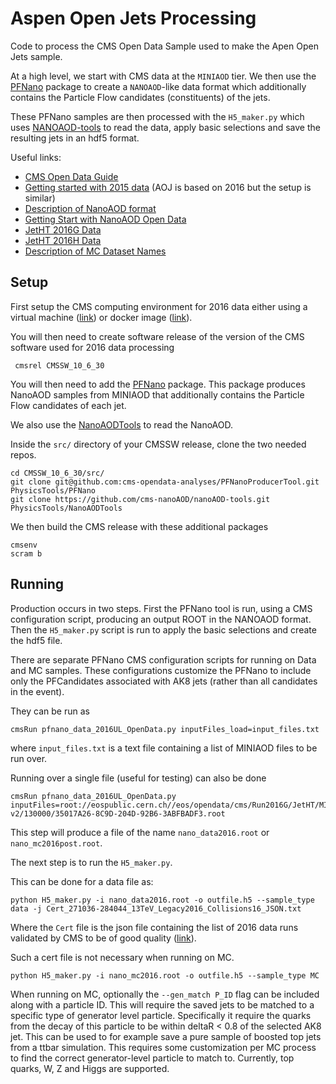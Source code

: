 # Aspen Open Jets Processing

Code to process the CMS Open Data Sample used to make the Apen Open Jets
sample.

At a high level, we start with CMS data at the `MINIAOD` tier.
We then use the [PFNano](https://opendata.cern.ch/record/12504) package to create a `NANOAOD`-like data format which
additionally contains the Particle Flow candidates (constituents) of the jets.

These PFNano samples are then processed with the `H5_maker.py` which uses
[NANOAOD-tools](https://opendata.cern.ch/record/12507) to read the data, apply 
basic selections and save the resulting jets in an hdf5 format. 

Useful links:

- [CMS Open Data Guide](https://cms-opendata-guide.web.cern.ch/)
- [Getting started with 2015
data](https://opendata.cern.ch/docs/cms-getting-started-2015) (AOJ is based on
2016 but the setup is similar)
- [Description of NanoAOD
format](https://twiki.cern.ch/twiki/bin/view/CMSPublic/WorkBookNanoAOD)
- [Getting Start with NanoAOD Open
Data](https://opendata.cern.ch/docs/cms-getting-started-nanoaod)
- [JetHT 2016G Data](https://opendata.cern.ch/record/30508)
- [JetHT 2016H Data](https://opendata.cern.ch/record/30541)
- [Description of MC Dataset
Names](https://opendata.cern.ch/docs/cms-simulated-dataset-names)

## Setup
First setup the CMS computing environment for 2016 data either using a virtual machine
([link](https://opendata.cern.ch/record/258)) or docker image
([link](https://opendata.cern.ch/docs/cms-guide-docker)).

You will then need to create software release of the version of the CMS
software used for 2016 data processing 

``` cmsrel CMSSW_10_6_30```

You will then need to add the [PFNano](https://opendata.cern.ch/record/12504) package.
This package produces NanoAOD samples from MINIAOD that additionally contains the Particle Flow candidates of each jet.

We also use the
[NanoAODTools](https://github.com/cms-opendata-analyses/nanoAOD-tools) to read
the NanoAOD.

Inside the `src/` directory of your CMSSW release, clone the two needed repos.

```
cd CMSSW_10_6_30/src/
git clone git@github.com:cms-opendata-analyses/PFNanoProducerTool.git PhysicsTools/PFNano
git clone https://github.com/cms-nanoAOD/nanoAOD-tools.git PhysicsTools/NanoAODTools

```

We then build the CMS release with these additional packages

```
cmsenv
scram b
```

## Running 

Production occurs in two steps. First the PFNano tool is run, using a CMS
configuration script, producing an output ROOT in the NANOAOD format.
Then the `H5_maker.py` script is run to apply the basic selections and create
the hdf5 file.

There are separate PFNano CMS configuration scripts for running on Data and MC
samples. 
These configurations customize the PFNano to include only the PFCandidates
associated with AK8 jets (rather than all candidates in the event).

They can be run as
```
cmsRun pfnano_data_2016UL_OpenData.py inputFiles_load=input_files.txt

```

where `input_files.txt` is a text file containing a list of MINIAOD files to be
run over.

Running over a single file (useful for testing) can also be done

```
cmsRun pfnano_data_2016UL_OpenData.py inputFiles=root://eospublic.cern.ch//eos/opendata/cms/Run2016G/JetHT/MINIAOD/UL2016_MiniAODv2-v2/130000/35017A26-8C9D-204D-92B6-3ABFBADF3.root

```

This step will produce a file of the name `nano_data2016.root` or
`nano_mc2016post.root`.

The next step is to run the `H5_maker.py`.

This can be done for a data file as:

```
python H5_maker.py -i nano_data2016.root -o outfile.h5 --sample_type data -j Cert_271036-284044_13TeV_Legacy2016_Collisions16_JSON.txt
```

Where the `Cert` file is the json file containing the list of 2016 data runs validated
by CMS to be of good quality ([link](https://opendata.cern.ch/record/14220)). 

Such a cert file is not necessary when running on MC.

```
python H5_maker.py -i nano_mc2016.root -o outfile.h5 --sample_type MC 
```
When running on MC, optionally the `--gen_match P_ID` flag can be included along with a particle ID.
This will require the saved jets to be matched to a specific type of generator level
particle. 
Specifically it require the quarks from the decay of this particle to be within
deltaR < 0.8 of the selected AK8 jet. 
This can be used to for example save a pure sample of boosted top jets from a ttbar
simulation. 
This requires some customization per MC process to find the correct
generator-level particle to match to.
Currently, top quarks, W, Z and Higgs are supported.

